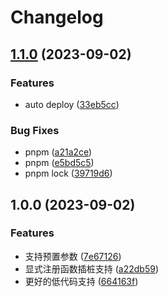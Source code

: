 # Changelog

## [1.1.0](https://github.com/IdeaLeap/Pipline/compare/v1.0.0...v1.1.0) (2023-09-02)

### Features

- auto deploy ([33eb5cc](https://github.com/IdeaLeap/Pipline/commit/33eb5cc8763b49dcbe2bfb1072a7b24c78af78d2))

### Bug Fixes

- pnpm ([a21a2ce](https://github.com/IdeaLeap/Pipline/commit/a21a2cee16bae2e32652302445addc51660442f3))
- pnpm ([e5bd5c5](https://github.com/IdeaLeap/Pipline/commit/e5bd5c51c9d666eaa4c319c265c640115071df7d))
- pnpm lock ([39719d6](https://github.com/IdeaLeap/Pipline/commit/39719d6140e4023c27d758c2168e8200ac1bc220))

## 1.0.0 (2023-09-02)

### Features

- 支持预置参数 ([7e67126](https://github.com/IdeaLeap/Pipline/commit/7e6712637a8faaa2f90249f447ba457456866381))
- 显式注册函数插桩支持 ([a22db59](https://github.com/IdeaLeap/Pipline/commit/a22db5963e7ddceac05680548838bcfece65357d))
- 更好的低代码支持 ([664163f](https://github.com/IdeaLeap/Pipline/commit/664163fc92ea29499cfbc5372c80dab4d038e1cd))
